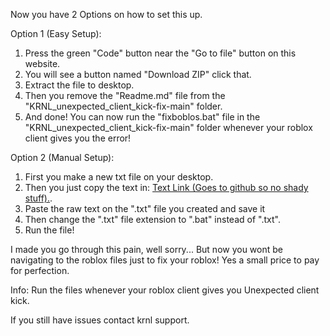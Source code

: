 Now you have 2 Options on how to set this up.

Option 1 (Easy Setup):
1) Press the green "Code" button near the "Go to file" button on this website.
2) You will see a button named "Download ZIP" click that.
3) Extract the file to desktop.
4) Then you remove the "Readme.md" file from the "KRNL_unexpected_client_kick-fix-main" folder.
5) And done! You can now run the "fixboblos.bat" file in the "KRNL_unexpected_client_kick-fix-main" folder whenever your roblox client gives you the error!



Option 2 (Manual Setup):
1) First you make a new txt file on your desktop.
2) Then you just copy the text in: [Text Link (Goes to github so no shady stuff).](https://raw.githubusercontent.com/RealSiesgo/KRNL_unexpected_client_kick-fix/main/fixboblos.bat).
3) Paste the raw text on the ".txt" file you created and save it
4) Then change the ".txt" file extension to ".bat" instead of ".txt".
5) Run the file!

I made you go through this pain, well sorry... But now you wont be navigating to the roblox files just to fix your roblox! Yes a small price to pay for perfection.

Info: Run the files whenever your roblox client gives you Unexpected client kick.

If you still have issues contact krnl support.
